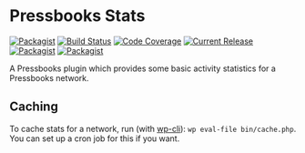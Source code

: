 # Pressbooks Stats

[![Packagist](https://img.shields.io/packagist/l/pressbooks/pressbooks-stats.svg)](https://packagist.org/packages/pressbooks/pressbooks-stats) [![Build Status](https://travis-ci.org/pressbooks/pressbooks-stats.svg?branch=dev)](https://travis-ci.org/pressbooks/pressbooks-stats) [![Code Coverage](https://codecov.io/gh/pressbooks/pressbooks-stats/branch/dev/graph/badge.svg)](https://codecov.io/gh/pressbooks/pressbooks-stats) [![Current Release](https://img.shields.io/github/release/pressbooks/pressbooks-stats.svg)](https://github.com/pressbooks/pressbooks-stats/releases/latest/) [![Packagist](https://img.shields.io/packagist/v/pressbooks/pressbooks-stats.svg)](https://packagist.org/packages/pressbooks/pressbooks-stats) [![Packagist](https://img.shields.io/packagist/dt/pressbooks/pressbooks-stats.svg)](https://packagist.org/packages/pressbooks/pressbooks-stats)


A Pressbooks plugin which provides some basic activity statistics for a Pressbooks network.

## Caching

To cache stats for a network, run (with [wp-cli](https://wp-cli.org)): `wp eval-file bin/cache.php`. You can set up a cron job for this if you want.
